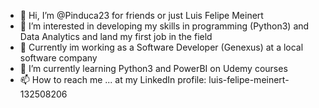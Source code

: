 - 👋 Hi, I’m @Pinduca23 for friends or just Luis Felipe Meinert 
- 👀 I’m interested in developing my skills in programming (Python3) and Data Analytics and land my first job in the field
- 🎉 Currently im working as a Software Developer (Genexus) at a local software company
- 🌱 I’m currently learning Python3 and PowerBI on Udemy courses
- 📫 How to reach me ... at my LinkedIn profile: luis-felipe-meinert-132508206

<!---
Pinduca23/Pinduca23 is a ✨ special ✨ repository because its `README.md` (this file) appears on your GitHub profile.
You can click the Preview link to take a look at your changes.
--->
